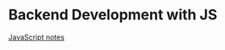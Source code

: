 # Backend Development with JS

[JavaScript notes](https://github.com/sidduganeshsid/Backend-Development/tree/main/JavaScript/Notes)


